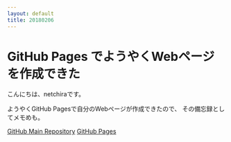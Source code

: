 ```yaml
---
layout: default
title: 20180206
---
```


# GitHub Pages でようやくWebページを作成できた
こんにちは、netchiraです。

ようやくGitHub Pagesで自分のWebページが作成できたので、
その備忘録としてメモめも。





[GitHub Main Repository](https://github.com/netchira)
[GitHub Pages](https://github.com/netchira/netchira.github.io)



